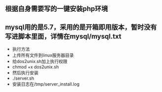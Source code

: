 ## 根据自身需要写的一键安装php环境
## mysql用的是5.7，采用的是开箱即用版本，暂时没有写进脚本里面，详情在mysql/mysql.txt
+ 执行方法
+ 上传所有文件到linux服务器目录
+ 给dos2unix.sh加上执行权限
+ chmod +x dos2unix.sh
+ 然后执行安装
+ ./server.sh
+ 安装日志在/tmp/server_install.log
